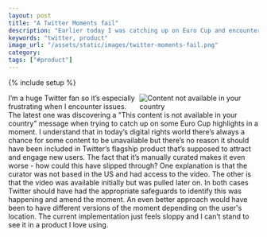 ```yaml
---
layout: post
title: "A Twitter Moments fail"
description: "Earlier today I was catching up on Euro Cup and encountered a content not available in your country error message. This is Sloppy and Twitter needs to do a better job with their flagship product."
keywords: "twitter, product"
image_url: "/assets/static/images/twitter-moments-fail.png"
category:
tags: ["#product"]
---
```

{% include setup %}
<div style="float:right; width:240px;">
  <img src="{{ IMG_PATH }}twitter-moments-fail.png" alt="Content not available in your country"/>
</div>

I’m a huge Twitter fan so it’s especially frustrating when I encounter issues. The latest one was discovering a "This content is not available in your country" message when trying to catch up on some Euro Cup highlights in a moment. I understand that in today’s digital rights world there’s always a chance for some content to be unavailable but there’s no reason it should have been included in Twitter’s flagship product that’s supposed to attract and engage new users. The fact that it’s manually curated makes it even worse - how could this have slipped through? One explanation is that the curator was not based in the US and had access to the video. The other is that the video was available initially but was pulled later on. In both cases Twitter should have had the appropriate safeguards to identify this was happening and amend the moment. An even better approach would have been to have different versions of the moment depending on the user's location. The current implementation just feels sloppy and I can’t stand to see it in a product I love using.

